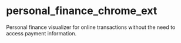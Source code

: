 # personal_finance_chrome_ext
Personal finance visualizer for online transactions without the need to access payment information.
